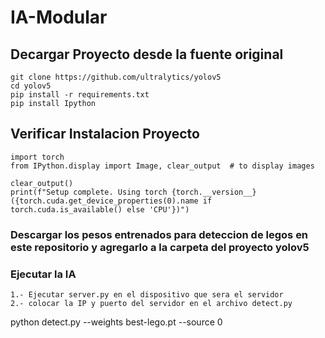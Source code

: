 # IA-Modular
## Decargar Proyecto desde la fuente original
```
git clone https://github.com/ultralytics/yolov5
cd yolov5
pip install -r requirements.txt  
pip install Ipython
```

## Verificar Instalacion Proyecto
```
import torch
from IPython.display import Image, clear_output  # to display images

clear_output()
print(f"Setup complete. Using torch {torch.__version__} ({torch.cuda.get_device_properties(0).name if torch.cuda.is_available() else 'CPU'})")
```




### Descargar los pesos entrenados para deteccion de legos en este repositorio y agregarlo a la carpeta del proyecto yolov5

### Ejecutar la IA 
```
1.- Ejecutar server.py en el dispositivo que sera el servidor 
2.- colocar la IP y puerto del servidor en el archivo detect.py 
```
python detect.py --weights best-lego.pt --source 0   
